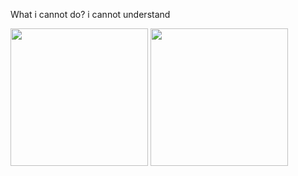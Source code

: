 What i cannot do?  i cannot understand



<img height="220" src="https://github-readme-stats.vercel.app/api?username=zming333&count_private=true&show_icons=true&bg_color=30,e96443,904e95)" />
<img height=220" src="https://github-readme-stats.vercel.app/api/top-langs/?username=zming333&layout=compact"/>
